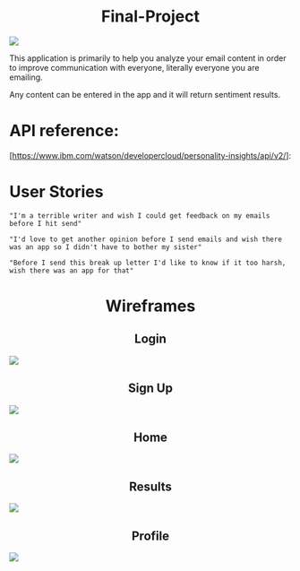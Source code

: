 <h1 align="center"> Final-Project </h1>

![](https://media.giphy.com/media/9nt9NckauzqJG/source.gif)


This application is primarily to help you analyze your email content in order to improve communication with everyone, literally everyone you are emailing.

Any content can be entered in the app and it will return sentiment results.


# API reference:

[https://www.ibm.com/watson/developercloud/personality-insights/api/v2/]:

# User Stories

`"I'm a terrible writer and wish I could get feedback on my emails before I hit send"`

`"I'd love to get another opinion before I send emails and wish there was an app so I didn't have to bother my sister"`

`"Before I send this break up letter I'd like to know if it too harsh, wish there was an app for that"`



<h1 align="center"> Wireframes  </h1>

<h2 align="center"> Login  </h2> 
 
![](http://i.imgur.com/htJEivm.png)
        
 <h2 align="center"> Sign Up  </h2> 
  
![](http://i.imgur.com/ju1HNdW.png)
 
 <h2 align="center"> Home  </h2> 
 
![](http://i.imgur.com/rdRjusn.png)
 <h2 align="center"> Results  </h2> 
 
![](http://i.imgur.com/FFlEOJ7.png)
 <h2 align="center"> Profile  </h2> 
 
![](http://i.imgur.com/eHHd6mw.png)




